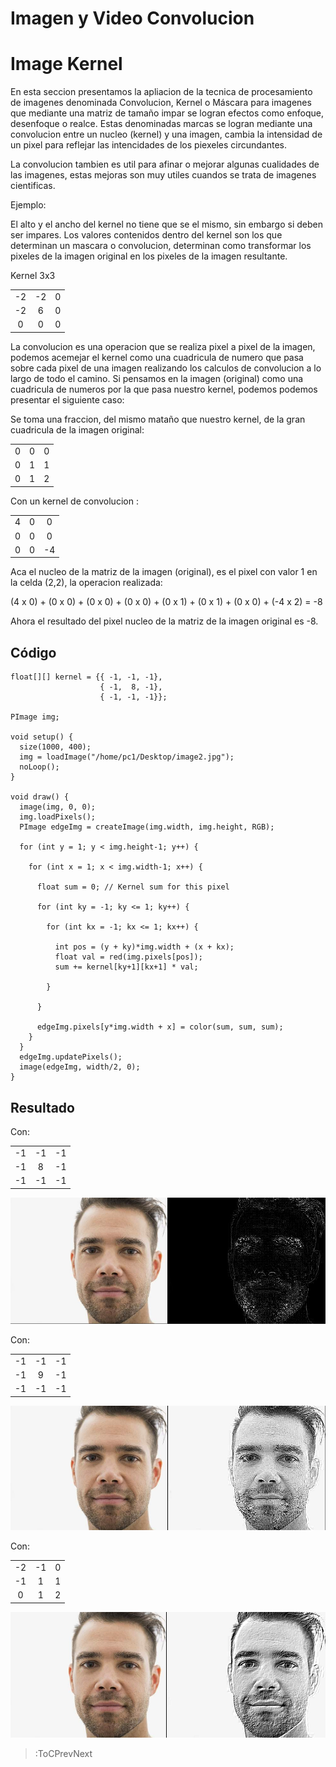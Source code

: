 # Imagen y Video Convolucion

# Image Kernel 

En esta seccion presentamos la apliacion de la tecnica de procesamiento de imagenes denominada Convolucion, Kernel o Máscara para imagenes que mediante una matriz de tamaño impar se logran efectos como enfoque, desenfoque o realce. Estas denominadas marcas se logran mediante una convolucion entre un nucleo (kernel) y una imagen, cambia la intensidad de un pixel para reflejar las intencidades de los piexeles circundantes.

La convolucion tambien es util para afinar o mejorar algunas cualidades de las imagenes, estas mejoras son muy utiles cuandos se trata de imagenes cientificas.


Ejemplo:

El alto y el ancho del kernel no tiene que se el mismo, sin embargo si deben ser impares. Los valores contenidos dentro del kernel son los que determinan un mascara o convolucion, determinan como transformar los pixeles de la imagen original en los pixeles de la imagen resultante.

Kernel 3x3

|  |  |  |
| :----: | :----: | :----: |
| -2 | -2 | 0 |
| -2 | 6 | 0 |
| 0 | 0 | 0 |

La convolucion es una operacion que se realiza pixel a pixel de la imagen, podemos acemejar el kernel como una cuadricula de numero que pasa sobre cada pixel de una imagen realizando los calculos de convolucion a lo largo de todo el camino. Si pensamos en la imagen (original) como una cuadricula de numeros por la que pasa nuestro kernel, podemos podemos presentar el siguiente caso:

Se toma una fraccion, del mismo mataño que nuestro kernel, de la gran cuadricula de la imagen original:

|  |  |  |
| :----: | :----: | :----: |
| 0 | 0 | 0 |
| 0 | 1 | 1 |
| 0 | 1 | 2 |

Con un kernel de convolucion :

|  |  |  |
| :----: | :----: | :----: |
| 4 | 0 | 0 |
| 0 | 0 | 0 |
| 0 | 0 | -4 |

Aca el nucleo de la matriz de la imagen (original), es el pixel con valor 1 en la celda (2,2), la operacion realizada:

(4 x 0) + (0 x 0) + (0 x 0) + (0 x 0) + (0 x 1) + (0 x 1) + (0 x 0) + (-4 x 2) = -8

Ahora el resultado del pixel nucleo de la matriz de la imagen original es -8.

## Código

```processing
float[][] kernel = {{ -1, -1, -1}, 
                    { -1,  8, -1}, 
                    { -1, -1, -1}};
                    
PImage img;

void setup() { 
  size(1000, 400);
  img = loadImage("/home/pc1/Desktop/image2.jpg");
  noLoop();
}

void draw() {
  image(img, 0, 0);
  img.loadPixels();
  PImage edgeImg = createImage(img.width, img.height, RGB);

  for (int y = 1; y < img.height-1; y++) { 

    for (int x = 1; x < img.width-1; x++) { 

      float sum = 0; // Kernel sum for this pixel

      for (int ky = -1; ky <= 1; ky++) {

        for (int kx = -1; kx <= 1; kx++) {

          int pos = (y + ky)*img.width + (x + kx);
          float val = red(img.pixels[pos]);
          sum += kernel[ky+1][kx+1] * val;

        }

      }

      edgeImg.pixels[y*img.width + x] = color(sum, sum, sum);
    }
  }
  edgeImg.updatePixels();
  image(edgeImg, width/2, 0);
}
```

## Resultado

Con:

|  |  |  |
| :----: | :----: | :----: |
| -1 | -1 | -1 |
| -1 | 8 | -1 |
| -1 | -1 | -1 |

<p align="center"><img src="/docs/sketches/convo1.png"/></p>


Con:

|  |  |  |
| :----: | :----: | :----: |
| -1 | -1 | -1 |
| -1 | 9 | -1 |
| -1 | -1 | -1 |

<p align="center"><img src="/docs/sketches/convo2.png"/></p>

Con:

|  |  |  |
| :----: | :----: | :----: |
| -2 | -1 | 0 |
| -1 | 1 | 1 |
| 0 | 1 | 2 |

<p align="center"><img src="/docs/sketches/convo3.png"/></p>



> :ToCPrevNext